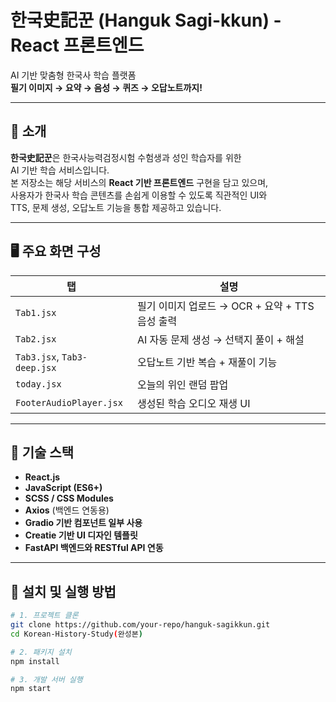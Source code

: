 # 한국史記꾼 (Hanguk Sagi-kkun) - React 프론트엔드

AI 기반 맞춤형 한국사 학습 플랫폼  
**필기 이미지 → 요약 → 음성 → 퀴즈 → 오답노트까지!**

---

## 📌 소개

**한국史記꾼**은 한국사능력검정시험 수험생과 성인 학습자를 위한  
AI 기반 학습 서비스입니다.  
본 저장소는 해당 서비스의 **React 기반 프론트엔드** 구현을 담고 있으며,  
사용자가 한국사 학습 콘텐츠를 손쉽게 이용할 수 있도록 직관적인 UI와  
TTS, 문제 생성, 오답노트 기능을 통합 제공하고 있습니다.

---

## 🖥️ 주요 화면 구성

| 탭 | 설명 |
|-----|------|
| `Tab1.jsx` | 필기 이미지 업로드 → OCR + 요약 + TTS 음성 출력 |
| `Tab2.jsx` | AI 자동 문제 생성 → 선택지 풀이 + 해설 |
| `Tab3.jsx`, `Tab3-deep.jsx` | 오답노트 기반 복습 + 재풀이 기능 |
| `today.jsx` | 오늘의 위인 랜덤 팝업 |
| `FooterAudioPlayer.jsx` | 생성된 학습 오디오 재생 UI |

---

## 🔧 기술 스택

- **React.js**
- **JavaScript (ES6+)**
- **SCSS / CSS Modules**
- **Axios** (백엔드 연동용)
- **Gradio 기반 컴포넌트 일부 사용**
- **Creatie 기반 UI 디자인 템플릿**
- **FastAPI 백엔드와 RESTful API 연동**

---

## 🚀 설치 및 실행 방법

```bash
# 1. 프로젝트 클론
git clone https://github.com/your-repo/hanguk-sagikkun.git
cd Korean-History-Study(완성본)

# 2. 패키지 설치
npm install

# 3. 개발 서버 실행
npm start
